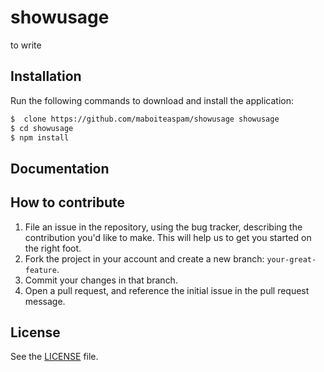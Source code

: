 # showusage
to write

## Installation
Run the following commands to download and install the application:

```sh
$  clone https://github.com/maboiteaspam/showusage showusage
$ cd showusage
$ npm install
```

## Documentation




## How to contribute

1. File an issue in the repository, using the bug tracker, describing the
   contribution you'd like to make. This will help us to get you started on the
   right foot.
2. Fork the project in your account and create a new branch:
   `your-great-feature`.
3. Commit your changes in that branch.
4. Open a pull request, and reference the initial issue in the pull request
   message.

## License
See the [LICENSE](./LICENSE) file.
